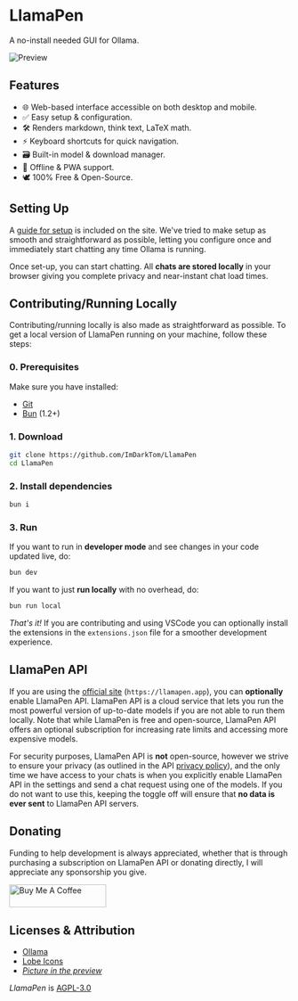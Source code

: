 # LlamaPen

A no-install needed GUI for Ollama.

![Preview](https://github.com/user-attachments/assets/5243a538-db02-4296-9baf-70f99a566b8c)

## Features

- 🌐 Web-based interface accessible on both desktop and mobile.
- ✅ Easy setup & configuration.
- 🛠️ Renders markdown, think text, LaTeX math.
- ⚡ Keyboard shortcuts for quick navigation.
- 🗃️ Built-in model & download manager.
- 🔌 Offline & PWA support.
- 🕊️ 100% Free & Open-Source.

## Setting Up

A [guide for setup](https://llamapen.app/guide) is included on the site. We've tried to make setup as smooth and straightforward as possible, letting you configure once and immediately start chatting any time Ollama is running.

Once set-up, you can start chatting. All **chats are stored locally** in your browser giving you complete privacy and near-instant chat load times.

## Contributing/Running Locally

Contributing/running locally is also made as straightforward as possible. To get a local version of LlamaPen running on your machine, follow these steps:

### 0. Prerequisites

Make sure you have installed:

- [Git](https://git-scm.com/downloads)
- [Bun](https://bun.sh/) (1.2+)

### 1. Download

```bash
git clone https://github.com/ImDarkTom/LlamaPen
cd LlamaPen
```

### 2. Install dependencies

```bash
bun i
```

### 3. Run

If you want to run in **developer mode** and see changes in your code updated live, do:

```bash
bun dev
```

If you want to just **run locally** with no overhead, do:

```bash
bun run local
```

*That's it!* If you are contributing and using VSCode you can optionally install the extensions in the `extensions.json` file for a smoother development experience.

## LlamaPen API

If you are using the [official site](https://llamapen.app/) (`https://llamapen.app`), you can **optionally** enable LlamaPen API. LlamaPen API is a cloud service that lets you run the most powerful version of up-to-date models if you are not able to run them locally. Note that while LlamaPen is free and open-source, LlamaPen API offers an optional subscription for increasing rate limits and accessing more expensive models. 

For security purposes, LlamaPen API is **not** open-source, however we strive to ensure your privacy (as outlined in the API [privacy policy](https://api.llamapen.app/privacy)), and the only time we have access to your chats is when you explicitly enable LlamaPen API in the settings and send a chat request using one of the models. If you do not want to use this, keeping the toggle off will ensure that **no data is ever sent** to LlamaPen API servers.

## Donating

Funding to help development is always appreciated, whether that is through purchasing a subscription on LlamaPen API or donating directly, I will appreciate any sponsorship you give. 

<a href="https://www.buymeacoffee.com/ImDarkTom" target="_blank"><img src="https://cdn.buymeacoffee.com/buttons/v2/default-yellow.png" alt="Buy Me A Coffee" height="41" width="174"></a>

## Licenses & Attribution

- [Ollama](https://github.com/ollama/ollama)
- [Lobe Icons](https://github.com/lobehub/lobe-icons)
- [*Picture in the preview*](https://commons.wikimedia.org/w/index.php?curid=145806133)

*LlamaPen* is [AGPL-3.0](https://github.com/ImDarkTom/LlamaPen?tab=AGPL-3.0-1-ov-file)
